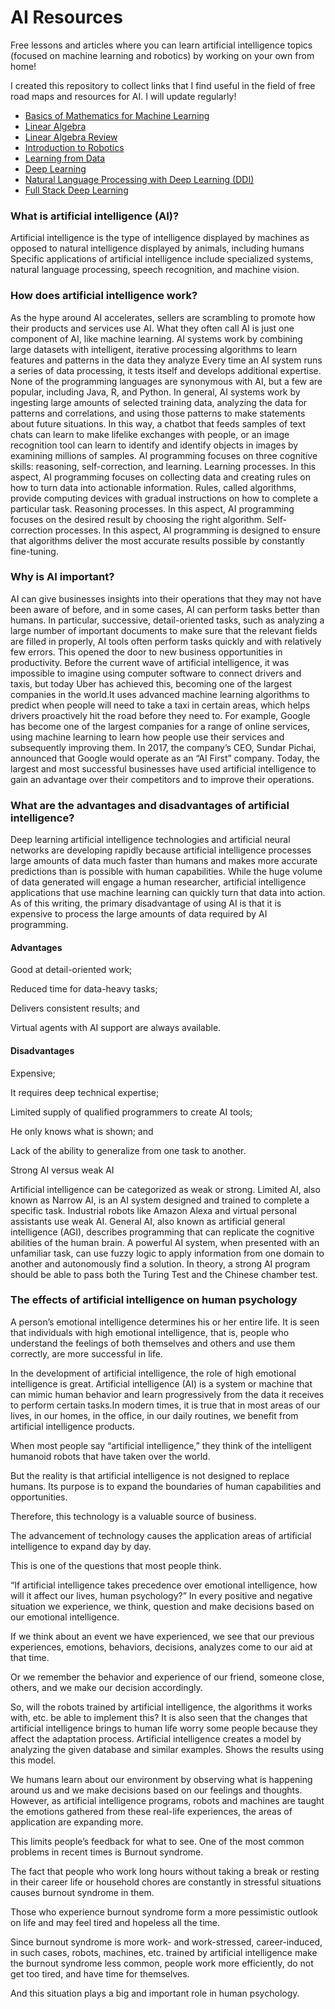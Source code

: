 # AI Resources

Free lessons and articles where you can learn artificial intelligence topics (focused on machine learning and robotics) by working on your own from home!

I created this repository to collect links that I find useful in the field of free road maps and resources for AI. I will update regularly!

- [Basics of Mathematics for Machine Learning](https://canvas.cmu.edu/courses/603/assignments/syllabus)
- [Linear Algebra](https://ocw.mit.edu/courses/18-06sc-linear-algebra-fall-2011/)
- [Linear Algebra Review](https://www.cs.cmu.edu/~zkolter/course/linalg/index.html)
- [Introduction to Robotics](https://see.stanford.edu/Course/CS223A)
- [Learning from Data](https://home.work.caltech.edu/telecourse.html)
- [Deep Learning](https://cds.nyu.edu/deep-learning/)
- [Natural Language Processing with Deep Learning (DDI)](http://web.stanford.edu/class/cs224n/)
- [Full Stack Deep Learning](https://fullstackdeeplearning.com/spring2021/)

### What is artificial intelligence (AI)?

Artificial intelligence is the type of intelligence displayed by machines as opposed to natural intelligence displayed by animals, including humans Specific applications of artificial intelligence include specialized systems, natural language processing, speech recognition, and machine vision.

### How does artificial intelligence work?

As the hype around AI accelerates, sellers are scrambling to promote how their products and services use AI. What they often call AI is just one component of AI, like machine learning. AI systems work by combining large datasets with intelligent, iterative processing algorithms to learn features and patterns in the data they analyze Every time an AI system runs a series of data processing, it tests itself and develops additional expertise. None of the programming languages are synonymous with AI, but a few are popular, including Java, R, and Python.
In general, AI systems work by ingesting large amounts of selected training data, analyzing the data for patterns and correlations, and using those patterns to make statements about future situations. In this way, a chatbot that feeds samples of text chats can learn to make lifelike exchanges with people, or an image recognition tool can learn to identify and identify objects in images by examining millions of samples.
AI programming focuses on three cognitive skills: reasoning, self-correction, and learning.
Learning processes. In this aspect, AI programming focuses on collecting data and creating rules on how to turn data into actionable information. Rules, called algorithms, provide computing devices with gradual instructions on how to complete a particular task.
Reasoning processes. In this aspect, AI programming focuses on the desired result by choosing the right algorithm.
Self-correction processes. In this aspect, AI programming is designed to ensure that algorithms deliver the most accurate results possible by constantly fine-tuning.

### Why is AI important?

AI can give businesses insights into their operations that they may not have been aware of before, and in some cases, AI can perform tasks better than humans. In particular, successive, detail-oriented tasks, such as analyzing a large number of important documents to make sure that the relevant fields are filled in properly, AI tools often perform tasks quickly and with relatively few errors.
This opened the door to new business opportunities in productivity. Before the current wave of artificial intelligence, it was impossible to imagine using computer software to connect drivers and taxis, but today Uber has achieved this, becoming one of the largest companies in the world.It uses advanced machine learning algorithms to predict when people will need to take a taxi in certain areas, which helps drivers proactively hit the road before they need to. For example, Google has become one of the largest companies for a range of online services, using machine learning to learn how people use their services and subsequently improving them. In 2017, the company’s CEO, Sundar Pichai, announced that Google would operate as an “AI First” company.
Today, the largest and most successful businesses have used artificial intelligence to gain an advantage over their competitors and to improve their operations.

### What are the advantages and disadvantages of artificial intelligence?

Deep learning artificial intelligence technologies and artificial neural networks are developing rapidly because artificial intelligence processes large amounts of data much faster than humans and makes more accurate predictions than is possible with human capabilities.
While the huge volume of data generated will engage a human researcher, artificial intelligence applications that use machine learning can quickly turn that data into action. As of this writing, the primary disadvantage of using AI is that it is expensive to process the large amounts of data required by AI programming.

#### Advantages
Good at detail-oriented work;

Reduced time for data-heavy tasks;

Delivers consistent results; and

Virtual agents with AI support are always available.

#### Disadvantages
Expensive;

It requires deep technical expertise;

Limited supply of qualified programmers to create AI tools;

He only knows what is shown; and

Lack of the ability to generalize from one task to another.


Strong AI versus weak AI

Artificial intelligence can be categorized as weak or strong.
Limited AI, also known as Narrow AI, is an AI system designed and trained to complete a specific task. Industrial robots like Amazon Alexa and virtual personal assistants use weak AI.
General AI, also known as artificial general intelligence (AGI), describes programming that can replicate the cognitive abilities of the human brain. A powerful AI system, when presented with an unfamiliar task, can use fuzzy logic to apply information from one domain to another and autonomously find a solution. In theory, a strong AI program should be able to pass both the Turing Test and the Chinese chamber test.

### The effects of artificial intelligence on human psychology

A person’s emotional intelligence determines his or her entire life. It is seen that individuals with high emotional intelligence, that is, people who understand the feelings of both themselves and others and use them correctly, are more successful in life. 

In the development of artificial intelligence, the role of high emotional intelligence is great. Artificial intelligence (AI) is a system or machine that can mimic human behavior and learn progressively from the data it receives to perform certain tasks.In modern times, it is true that in most areas of our lives, in our homes, in the office, in our daily routines, we benefit from artificial intelligence products. 

When most people say “artificial intelligence,” they think of the intelligent humanoid robots that have taken over the world. 

But the reality is that artificial intelligence is not designed to replace humans. Its purpose is to expand the boundaries of human capabilities and opportunities. 

Therefore, this technology is a valuable source of business. 

The advancement of technology causes the application areas of artificial intelligence to expand day by day. 

This is one of the questions that most people think.

“If artificial intelligence takes precedence over emotional intelligence, how will it affect our lives, human psychology?”
In every positive and negative situation we experience, we think, question and make decisions based on our emotional intelligence. 

If we think about an event we have experienced, we see that our previous experiences, emotions, behaviors, decisions, analyzes come to our aid at that time. 

Or we remember the behavior and experience of our friend, someone close, others, and we make our decision accordingly. 

So, will the robots trained by artificial intelligence, the algorithms it works with, etc. be able to implement this? It is also seen that the changes that artificial intelligence brings to human life worry some people because they affect the adaptation process.
Artificial intelligence creates a model by analyzing the given database and similar examples. Shows the results using this model. 

We humans learn about our environment by observing what is happening around us and we make decisions based on our feelings and thoughts. However, as artificial intelligence programs, robots and machines are taught the emotions gathered from these real-life experiences, the areas of application are expanding more. 

This limits people’s feedback for what to see.
One of the most common problems in recent times is Burnout syndrome.

The fact that people who work long hours without taking a break or resting in their career life or household chores are constantly in stressful situations causes burnout syndrome in them. 

Those who experience burnout syndrome form a more pessimistic outlook on life and may feel tired and hopeless all the time.

 Since burnout syndrome is more work- and work-stressed, career-induced, in such cases, robots, machines, etc. trained by artificial intelligence make the burnout syndrome less common, people work more efficiently, do not get too tired, and have time for themselves. 

And this situation plays a big and important role in human psychology.

